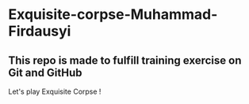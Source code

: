 # Exquisite-corpse-Muhammad-Firdausyi

## This repo is made to fulfill training exercise on Git and GitHub

Let's play Exquisite Corpse ! 



